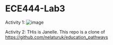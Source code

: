 # ECE444-Lab3

Activity 1:
![image](https://user-images.githubusercontent.com/43123955/135798737-12f5618b-51c0-455c-b9e2-d66a5e980be1.png)

Activity 2:
THis is Janelle. This repo is a clone of https://github.com/nelaturuk/education_pathways
